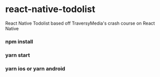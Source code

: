 # react-native-todolist
React Native Todolist based off TraversyMedia's crash course on React Native

### npm install
### yarn start
### yarn ios or yarn android

